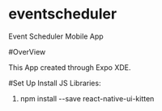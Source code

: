 # eventscheduler
Event Scheduler Mobile App

#OverView

This App created through Expo XDE.


#Set Up
Install JS Libraries:

1. npm install --save react-native-ui-kitten

